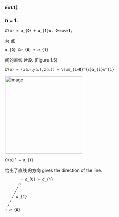 ***Ex1.1***🚩

### n = 1.

``` Latex
𝐶(𝑢) = 𝛼_{𝟎} + 𝛼_{𝟏}𝚞, 𝟎<=𝚞<=𝟏,
```

为 点

``` Latex
𝛼_{𝟎} &𝛼_{𝟎} + 𝛼_{𝟏} 
```

间的直线 片段. (Figure 1.5)

``` Latex
𝐶(𝑢) = (𝑥(𝑢),𝑦(𝑢),𝚣(u)) = \𝚜𝚞𝚖_{𝚒=𝟎}^{𝚗}𝚊_{𝚒}u^{𝚒}
```

<img width="250" alt="image" src="https://github.com/ChenxingWang93/ComputationalGeometry/assets/31954987/5867f17f-726c-4ce6-ba80-bcbdfa2d81e3">


``` Latex
𝐶(𝑢)‘ = 𝛼_{𝟏} 
```

给出了直线 的方向 gives the direction of the line.

```
       ◦ 𝛼_{𝟎} + 𝛼_{𝟏} 
      ⩘
     ∕
    ∕
   ∕ 𝛼_{𝟏}
  ∕
 ∕
◦ 𝛼_{𝟎}
```
